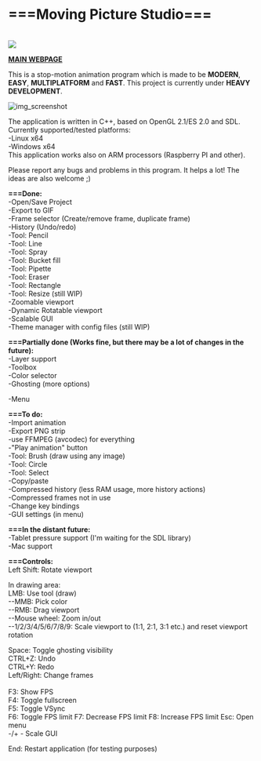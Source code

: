 <h1><b>===Moving Picture Studio===</b></h1><br>

<img src="http://mps.olekolek1000.pl/github/logo.png">

<b><a href="http://mps.olekolek1000.pl/">MAIN WEBPAGE</a></b>

This is a stop-motion animation program which is made to be <b>MODERN</b>, <b>EASY</b>, <b>MULTIPLATFORM</b> and <b>FAST</b>.
This project is currently under <b>HEAVY DEVELOPMENT</b>.

![img_screenshot](http://mps.olekolek1000.pl/github/screenshot.png)

The application is written in C++, based on OpenGL 2.1/ES 2.0 and SDL.<br>
Currently supported/tested platforms:<br>
	-Linux x64<br>
	-Windows x64<br>
This application works also on ARM processors (Raspberry PI and other).<br>
	
Please report any bugs and problems in this program. It helps a lot!
The ideas are also welcome ;)

<b>===Done:</b><br>
-Open/Save Project<br>
-Export to GIF<br>
-Frame selector (Create/remove frame, duplicate frame)<br>
-History (Undo/redo)<br>
-Tool: Pencil<br>
-Tool: Line<br>
-Tool: Spray<br>
-Tool: Bucket fill<br>
-Tool: Pipette<br>
-Tool: Eraser<br>
-Tool: Rectangle<br>
-Tool: Resize (still WIP)<br>
-Zoomable viewport<br>
-Dynamic Rotatable viewport<br>
-Scalable GUI<br>
-Theme manager with config files (still WIP)<br>

<b>===Partially done (Works fine, but there may be a lot of changes in the future):</b><br>
-Layer support<br>
-Toolbox<br>
-Color selector<br>
-Ghosting (more options)<br>

-Menu

<b>===To do:</b><br>
-Import animation<br>
-Export PNG strip<br>
-use FFMPEG (avcodec) for everything<br>
-"Play animation" button<br>
-Tool: Brush (draw using any image)<br>
-Tool: Circle<br>
-Tool: Select<br>
-Copy/paste<br>
-Compressed history (less RAM usage, more history actions)<br>
-Compressed frames not in use<br>
-Change key bindings<br>
-GUI settings (in menu)<br>

<b>===In the distant future:</b><br>
-Tablet pressure support (I'm waiting for the SDL library)<br>
-Mac support<br>


<b>===Controls:</b><br>
Left Shift: Rotate viewport<br>

In drawing area:<br>
LMB: Use tool (draw)<br>
--MMB: Pick color<br>
--RMB: Drag viewport<br>
--Mouse wheel: Zoom in/out<br>
--1/2/3/4/5/6/7/8/9: Scale viewport to (1:1, 2:1, 3:1 etc.) and reset viewport rotation<br>

Space: Toggle ghosting visibility<br>
CTRL+Z: Undo<br>
CTRL+Y: Redo<br>
Left/Right: Change frames<br>
<br>
F3: Show FPS<br>
F4: Toggle fullscreen<br>
F5: Toggle VSync<br>
F6: Toggle FPS limit
F7: Decrease FPS limit
F8: Increase FPS limit
Esc: Open menu<br>
-/+ - Scale GUI<br>

End: Restart application (for testing purposes)<br>
